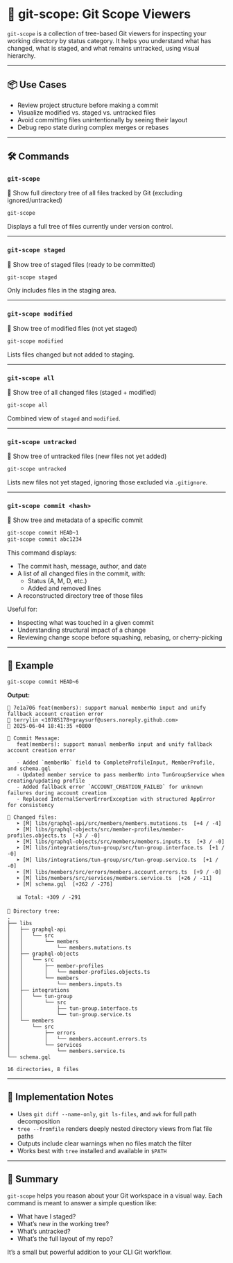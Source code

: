 # 📂 git-scope: Git Scope Viewers

`git-scope` is a collection of tree-based Git viewers for inspecting your working directory by status category. It helps you understand what has changed, what is staged, and what remains untracked, using visual hierarchy.

---

## 📦 Use Cases

- Review project structure before making a commit
- Visualize modified vs. staged vs. untracked files
- Avoid committing files unintentionally by seeing their layout
- Debug repo state during complex merges or rebases

---

## 🛠 Commands

### `git-scope`

📂 Show full directory tree of all files tracked by Git (excluding ignored/untracked)

```bash
git-scope
```

Displays a full tree of files currently under version control.

---

### `git-scope staged`

📂 Show tree of staged files (ready to be committed)

```bash
git-scope staged
```

Only includes files in the staging area.

---

### `git-scope modified`

📂 Show tree of modified files (not yet staged)

```bash
git-scope modified
```

Lists files changed but not added to staging.

---

### `git-scope all`

📂 Show tree of all changed files (staged + modified)

```bash
git-scope all
```

Combined view of `staged` and `modified`.

---

### `git-scope untracked`

📂 Show tree of untracked files (new files not yet added)

```bash
git-scope untracked
```

Lists new files not yet staged, ignoring those excluded via `.gitignore`.

---

### `git-scope commit <hash>`

📂 Show tree and metadata of a specific commit

```bash
git-scope commit HEAD~1
git-scope commit abc1234
```

This command displays:
- The commit hash, message, author, and date
- A list of all changed files in the commit, with:
  - Status (A, M, D, etc.)
  - Added and removed lines
- A reconstructed directory tree of those files

Useful for:
- Inspecting what was touched in a given commit
- Understanding structural impact of a change
- Reviewing change scope before squashing, rebasing, or cherry-picking

---

## 🧪 Example

```bash
git-scope commit HEAD~6
```

**Output:**

```
🔖 7e1a706 feat(members): support manual memberNo input and unify fallback account creation error
👤 terrylin <10785178+graysurf@users.noreply.github.com>
📅 2025-06-04 18:41:35 +0800

📝 Commit Message:
   feat(members): support manual memberNo input and unify fallback account creation error

   - Added `memberNo` field to CompleteProfileInput, MemberProfile, and schema.gql
   - Updated member service to pass memberNo into TunGroupService when creating/updating profile
   - Added fallback error `ACCOUNT_CREATION_FAILED` for unknown failures during account creation
   - Replaced InternalServerErrorException with structured AppError for consistency

📄 Changed files:
   ➤ [M] libs/graphql-api/src/members/members.mutations.ts  [+4 / -4]
   ➤ [M] libs/graphql-objects/src/member-profiles/member-profiles.objects.ts  [+3 / -0]
   ➤ [M] libs/graphql-objects/src/members/members.inputs.ts  [+3 / -0]
   ➤ [M] libs/integrations/tun-group/src/tun-group.interface.ts  [+1 / -0]
   ➤ [M] libs/integrations/tun-group/src/tun-group.service.ts  [+1 / -0]
   ➤ [M] libs/members/src/errors/members.account.errors.ts  [+9 / -0]
   ➤ [M] libs/members/src/services/members.service.ts  [+26 / -11]
   ➤ [M] schema.gql  [+262 / -276]

   📊 Total: +309 / -291

📂 Directory tree:
.
├── libs
│   ├── graphql-api
│   │   └── src
│   │       └── members
│   │           └── members.mutations.ts
│   ├── graphql-objects
│   │   └── src
│   │       ├── member-profiles
│   │       │   └── member-profiles.objects.ts
│   │       └── members
│   │           └── members.inputs.ts
│   ├── integrations
│   │   └── tun-group
│   │       └── src
│   │           ├── tun-group.interface.ts
│   │           └── tun-group.service.ts
│   └── members
│       └── src
│           ├── errors
│           │   └── members.account.errors.ts
│           └── services
│               └── members.service.ts
└── schema.gql

16 directories, 8 files
```

---

## 🧱 Implementation Notes

- Uses `git diff --name-only`, `git ls-files`, and `awk` for full path decomposition
- `tree --fromfile` renders deeply nested directory views from flat file paths
- Outputs include clear warnings when no files match the filter
- Works best with `tree` installed and available in `$PATH`

---

## 🧠 Summary

`git-scope` helps you reason about your Git workspace in a visual way. Each command is meant to answer a simple question like:

- What have I staged?
- What’s new in the working tree?
- What’s untracked?
- What’s the full layout of my repo?

It’s a small but powerful addition to your CLI Git workflow.
